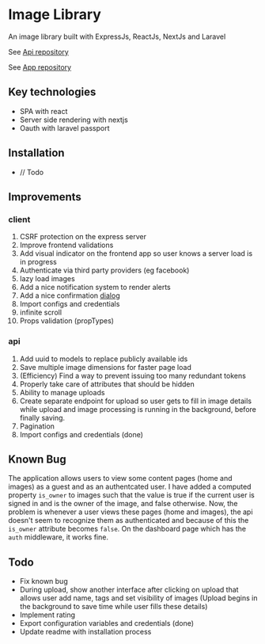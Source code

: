 # Image Library

An image library built with ExpressJs, ReactJs, NextJs and Laravel

See [Api repository](https://github.com/Godofbrowser/laravel-image-library-api)

See [App repository](https://github.com/Godofbrowser/react-image-library-app)

## Key technologies
- SPA with react
- Server side rendering with nextjs
- Oauth with laravel passport

## Installation

-   // Todo

## Improvements

### client
1. CSRF protection on the express server
2. Improve frontend validations
3. Add visual indicator on the frontend app so user knows a server load is in progress
4. Authenticate via third party providers (eg facebook)
5. lazy load images
6. Add a nice notification system to render alerts
7. Add a nice confirmation [dialog](https://github.com/Godofbrowser/vuejs-dialog/)
8. Import configs and credentials
9. infinite scroll
9. Props validation (propTypes)

### api
1. Add uuid to models to replace publicly available ids
2. Save multiple image dimensions for faster page load
3. (Efficiency) Find a way to prevent issuing too many redundant tokens
4. Properly take care of attributes that should be hidden
5. Ability to manage uploads
6. Create separate endpoint for upload so user gets to fill in image details while upload and image processing is running in the background, before finally saving.
7. Pagination
8. Import configs and credentials (done)

## Known Bug

The application allows users to view some content pages (home and images) as a guest and as an authentcated user.
I have added a computed property `is_owner` to images such that the value is true if the current user is signed in and is the owner of the image, and false otherwise.
Now, the problem is whenever a user views these pages  (home and images), the api doesn't seem to recognize them as authenticated and because of this the `is_owner` attribute becomes `false`. On the dashboard page which has the `auth` middleware, it works fine.

## Todo


- Fix known bug
- During upload, show another interface after clicking on upload that allows user add name, tags and set visibility of images (Upload begins in the background to save time while user fills these details)
- Implement rating
- Export configuration variables and credentials (done)
- Update readme with installation process